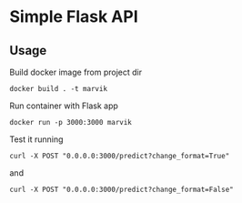 # Simple Flask API

## Usage

Build docker image from project dir
```
docker build . -t marvik
```

Run container with Flask app 
```
docker run -p 3000:3000 marvik
```

Test it running
```
curl -X POST "0.0.0.0:3000/predict?change_format=True"
```
and
```
curl -X POST "0.0.0.0:3000/predict?change_format=False"
```

